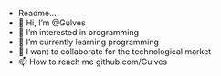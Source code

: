 - Readme...
- 👋 Hi, I’m @Gulves
- 👀 I’m interested in programming
- 🌱 I’m currently learning programming
- 💞️ I want to collaborate for the technological market
- 📫 How to reach me github.com/Gulves

<!---
Gulves/Gulves is a ✨ special ✨ repository because its `README.md` (this file) appears on your GitHub profile.
You can click the Preview link to take a look at your changes.
--->
